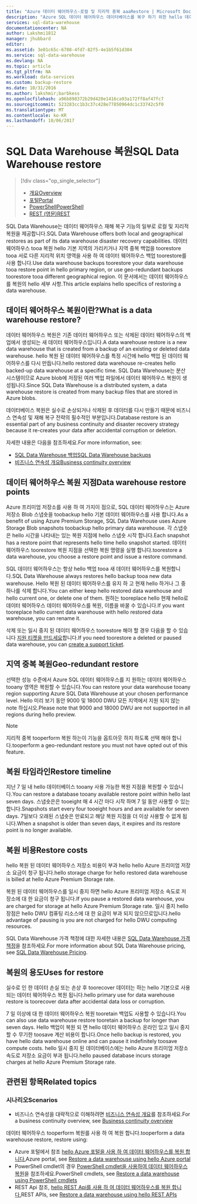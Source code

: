 ```yaml
---
title: "Azure 데이터 웨어하우스-로컬 및 지리적 중복 aaaRestore | Microsoft Docs"
description: "Azure SQL 데이터 웨어하우스 데이터베이스를 복구 하기 위한 hello 데이터베이스 복원 옵션의 개요입니다."
services: sql-data-warehouse
documentationcenter: NA
author: Lakshmi1812
manager: jhubbard
editor: 
ms.assetid: 3e01c65c-6708-4fd7-82f5-4e1b5f61d304
ms.service: sql-data-warehouse
ms.devlang: NA
ms.topic: article
ms.tgt_pltfrm: NA
ms.workload: data-services
ms.custom: backup-restore
ms.date: 10/31/2016
ms.author: lakshmir;barbkess
ms.openlocfilehash: a96b898372b29d420e1416ca93a172ff8af47fc7
ms.sourcegitcommit: 523283cc1b3c37c428e77850964dc1c33742c5f0
ms.translationtype: MT
ms.contentlocale: ko-KR
ms.lasthandoff: 10/06/2017
---
```

# <a name="sql-data-warehouse-restore"></a><span data-ttu-id="81cd3-103">SQL Data Warehouse 복원</span><span class="sxs-lookup"><span data-stu-id="81cd3-103">SQL Data Warehouse restore</span></span>
> [!div class="op_single_selector"]
> * <span data-ttu-id="81cd3-104">[개요][Overview]</span><span class="sxs-lookup"><span data-stu-id="81cd3-104">[Overview][Overview]</span></span>
> * <span data-ttu-id="81cd3-105">[포털][Portal]</span><span class="sxs-lookup"><span data-stu-id="81cd3-105">[Portal][Portal]</span></span>
> * <span data-ttu-id="81cd3-106">[PowerShell][PowerShell]</span><span class="sxs-lookup"><span data-stu-id="81cd3-106">[PowerShell][PowerShell]</span></span>
> * <span data-ttu-id="81cd3-107">[REST (영문)][REST]</span><span class="sxs-lookup"><span data-stu-id="81cd3-107">[REST][REST]</span></span>
> 
> 

<span data-ttu-id="81cd3-108">SQL Data Warehouse는 데이터 웨어하우스 재해 복구 기능의 일부로 로컬 및 지리적 복원을 제공합니다.</span><span class="sxs-lookup"><span data-stu-id="81cd3-108">SQL Data Warehouse offers both local and geographical restores as part of its data warehouse disaster recovery capabilities.</span></span> <span data-ttu-id="81cd3-109">데이터 웨어하우스 tooa 복원 hello 기본 지역의 가리키거나 지역 중복 백업을 toorestore tooa 서로 다른 지리적 위치 영역을 사용 하 여 데이터 웨어하우스 백업 toorestore를 사용 합니다.</span><span class="sxs-lookup"><span data-stu-id="81cd3-109">Use data warehouse backups toorestore your data warehouse tooa restore point in hello primary region, or use geo-redundant backups toorestore tooa different geographical region.</span></span> <span data-ttu-id="81cd3-110">이 문서에서는 데이터 웨어하우스를 복원의 hello 세부 사항.</span><span class="sxs-lookup"><span data-stu-id="81cd3-110">This article explains hello specifics of restoring a data warehouse.</span></span>

## <a name="what-is-a-data-warehouse-restore"></a><span data-ttu-id="81cd3-111">데이터 웨어하우스 복원이란?</span><span class="sxs-lookup"><span data-stu-id="81cd3-111">What is a data warehouse restore?</span></span>
<span data-ttu-id="81cd3-112">데이터 웨어하우스 복원은 기존 데이터 웨어하우스 또는 삭제된 데이터 웨어하우스의 백업에서 생성되는 새 데이터 웨어하우스입니다.</span><span class="sxs-lookup"><span data-stu-id="81cd3-112">A data warehouse restore is a new data warehouse that is created from a backup of an existing or deleted data warehouse.</span></span> <span data-ttu-id="81cd3-113">hello 복원 된 데이터 웨어하우스를 특정 시간에 hello 백업 된 데이터 웨어하우스를 다시 만듭니다.</span><span class="sxs-lookup"><span data-stu-id="81cd3-113">hello restored data warehouse re-creates hello backed-up data warehouse at a specific time.</span></span> <span data-ttu-id="81cd3-114">SQL Data Warehouse는 분산 시스템이므로 Azure blob에 저장된 여러 백업 파일에서 데이터 웨어하우스 복원이 생성됩니다.</span><span class="sxs-lookup"><span data-stu-id="81cd3-114">Since SQL Data Warehouse is a distributed system, a data warehouse restore is created from many backup files that are stored in Azure blobs.</span></span> 

<span data-ttu-id="81cd3-115">데이터베이스 복원은 실수로 손상되거나 삭제된 후 데이터를 다시 만들기 때문에 비즈니스 연속성 및 재해 복구 전략의 필수적인 부분입니다.</span><span class="sxs-lookup"><span data-stu-id="81cd3-115">Database restore is an essential part of any business continuity and disaster recovery strategy because it re-creates your data after accidental corruption or deletion.</span></span>

<span data-ttu-id="81cd3-116">자세한 내용은 다음을 참조하세요.</span><span class="sxs-lookup"><span data-stu-id="81cd3-116">For more information, see:</span></span>

* [<span data-ttu-id="81cd3-117">SQL Data Warehouse 백업</span><span class="sxs-lookup"><span data-stu-id="81cd3-117">SQL Data Warehouse backups</span></span>](sql-data-warehouse-backups.md)
* [<span data-ttu-id="81cd3-118">비즈니스 연속성 개요</span><span class="sxs-lookup"><span data-stu-id="81cd3-118">Business continuity overview</span></span>](../sql-database/sql-database-business-continuity.md)

## <a name="data-warehouse-restore-points"></a><span data-ttu-id="81cd3-119">데이터 웨어하우스 복원 지점</span><span class="sxs-lookup"><span data-stu-id="81cd3-119">Data warehouse restore points</span></span>
<span data-ttu-id="81cd3-120">Azure 프리미엄 저장소를 사용 하 여 가지이 점으로, SQL 데이터 웨어하우스는 Azure 저장소 Blob 스냅숏을 toobackup hello 기본 데이터 웨어하우스를 사용 합니다.</span><span class="sxs-lookup"><span data-stu-id="81cd3-120">As a benefit of using Azure Premium Storage, SQL Data Warehouse uses Azure Storage Blob snapshots toobackup hello primary data warehouse.</span></span> <span data-ttu-id="81cd3-121">각 스냅숏은 hello 시간을 나타내는 있는 복원 지점에 hello 스냅숏 시작 합니다.</span><span class="sxs-lookup"><span data-stu-id="81cd3-121">Each snapshot has a restore point that represents hello time hello snapshot started.</span></span> <span data-ttu-id="81cd3-122">데이터 웨어하우스 toorestore 복원 지점을 선택한 복원 명령을 실행 합니다.</span><span class="sxs-lookup"><span data-stu-id="81cd3-122">toorestore a data warehouse, you choose a restore point and issue a restore command.</span></span>  

<span data-ttu-id="81cd3-123">SQL 데이터 웨어하우스는 항상 hello 백업 tooa 새 데이터 웨어하우스를 복원합니다.</span><span class="sxs-lookup"><span data-stu-id="81cd3-123">SQL Data Warehouse always restores hello backup tooa new data warehouse.</span></span> <span data-ttu-id="81cd3-124">Hello 복원 된 데이터 웨어하우스를 유지 하 고 현재 hello 하거나 그 중 하나를 삭제 합니다.</span><span class="sxs-lookup"><span data-stu-id="81cd3-124">You can either keep hello restored data warehouse and hello current one, or delete one of them.</span></span> <span data-ttu-id="81cd3-125">원하는 tooreplace hello 현재 hello로 데이터 웨어하우스 데이터 웨어하우스를 복원, 이름을 바꿀 수 있습니다.</span><span class="sxs-lookup"><span data-stu-id="81cd3-125">If you want tooreplace hello current data warehouse with hello restored data warehouse, you can rename it.</span></span>

<span data-ttu-id="81cd3-126">삭제 또는 일시 중지 된 데이터 웨어하우스 toorestore 해야 할 경우 다음을 할 수 있습니다 [지원 티켓을 만드세요](sql-data-warehouse-get-started-create-support-ticket.md)합니다.</span><span class="sxs-lookup"><span data-stu-id="81cd3-126">If you need toorestore a deleted or paused data warehouse, you can [create a support ticket](sql-data-warehouse-get-started-create-support-ticket.md).</span></span> 

<!-- 
### Can I restore a deleted data warehouse?

Yes, you can restore hello last available restore point.

Yes, for hello next seven calendar days. When you delete a data warehouse, SQL Data Warehouse actually keeps hello data warehouse and its snapshots for seven days just in case you need hello data. After seven days, you won't be able toorestore tooany of hello restore points. -->

## <a name="geo-redundant-restore"></a><span data-ttu-id="81cd3-127">지역 중복 복원</span><span class="sxs-lookup"><span data-stu-id="81cd3-127">Geo-redundant restore</span></span>
<span data-ttu-id="81cd3-128">선택한 성능 수준에서 Azure SQL 데이터 웨어하우스를 지 원하는 데이터 웨어하우스 tooany 영역은 복원할 수 있습니다.</span><span class="sxs-lookup"><span data-stu-id="81cd3-128">You can restore your data warehouse tooany region supporting Azure SQL Data Warehouse at your chosen performance level.</span></span> <span data-ttu-id="81cd3-129">Hello 미리 보기 동안 9000 및 18000 DWU 모든 지역에서 지원 되지 않는 note 하십시오.</span><span class="sxs-lookup"><span data-stu-id="81cd3-129">Please note that 9000 and 18000 DWU are not supported in all regions during hello preview.</span></span>

> [!NOTE]
> <span data-ttu-id="81cd3-130">지리적 중복 tooperform 복원 하는이 기능을 옵트아웃 하지 하도록 선택 해야 합니다.</span><span class="sxs-lookup"><span data-stu-id="81cd3-130">tooperform a geo-redundant restore you must not have opted out of this feature.</span></span>
> 
> 

## <a name="restore-timeline"></a><span data-ttu-id="81cd3-131">복원 타임라인</span><span class="sxs-lookup"><span data-stu-id="81cd3-131">Restore timeline</span></span>
<span data-ttu-id="81cd3-132">지난 7 일 내 hello 데이터베이스 tooany 사용 가능한 복원 지점을 복원할 수 있습니다.</span><span class="sxs-lookup"><span data-stu-id="81cd3-132">You can restore a database tooany available restore point within hello last seven days.</span></span> <span data-ttu-id="81cd3-133">스냅숏은은 tooeight 매 4 시간 마다 시작 하며 7 일 동안 사용할 수 있는 합니다.</span><span class="sxs-lookup"><span data-stu-id="81cd3-133">Snapshots start every four tooeight hours and are available for seven days.</span></span> <span data-ttu-id="81cd3-134">7일보다 오래된 스냅숏은 만료되고 해당 복원 지점을 더 이상 사용할 수 없게 됩니다.</span><span class="sxs-lookup"><span data-stu-id="81cd3-134">When a snapshot is older than seven days, it expires and its restore point is no longer available.</span></span>

## <a name="restore-costs"></a><span data-ttu-id="81cd3-135">복원 비용</span><span class="sxs-lookup"><span data-stu-id="81cd3-135">Restore costs</span></span>
<span data-ttu-id="81cd3-136">hello 복원 된 데이터 웨어하우스 저장소 비용이 부과 hello hello Azure 프리미엄 저장소 요금이 청구 됩니다.</span><span class="sxs-lookup"><span data-stu-id="81cd3-136">hello storage charge for hello restored data warehouse is billed at hello Azure Premium Storage rate.</span></span> 

<span data-ttu-id="81cd3-137">복원 된 데이터 웨어하우스를 일시 중지 하면 hello Azure 프리미엄 저장소 속도로 저장소에 대 한 요금이 청구 됩니다.</span><span class="sxs-lookup"><span data-stu-id="81cd3-137">If you pause a restored data warehouse, you are charged for storage at hello Azure Premium Storage rate.</span></span> <span data-ttu-id="81cd3-138">일시 중지 hello 장점은 hello DWU 컴퓨팅 리소스에 대 한 요금이 부과 되지 않으므로입니다.</span><span class="sxs-lookup"><span data-stu-id="81cd3-138">hello advantage of pausing is you are not charged for hello DWU computing resources.</span></span>

<span data-ttu-id="81cd3-139">SQL Data Warehouse 가격 책정에 대한 자세한 내용은 [SQL Data Warehouse 가격 책정](https://azure.microsoft.com/pricing/details/sql-data-warehouse/)을 참조하세요.</span><span class="sxs-lookup"><span data-stu-id="81cd3-139">For more information about SQL Data Warehouse pricing, see [SQL Data Warehouse Pricing](https://azure.microsoft.com/pricing/details/sql-data-warehouse/).</span></span>

## <a name="uses-for-restore"></a><span data-ttu-id="81cd3-140">복원의 용도</span><span class="sxs-lookup"><span data-stu-id="81cd3-140">Uses for restore</span></span>
<span data-ttu-id="81cd3-141">실수로 인 한 데이터 손실 또는 손상 후 toorecover 데이터는 하는 hello 기본으로 사용 되는 데이터 웨어하우스 복원 됩니다.</span><span class="sxs-lookup"><span data-stu-id="81cd3-141">hello primary use for data warehouse restore is toorecover data after accidental data loss or corruption.</span></span>

<span data-ttu-id="81cd3-142">7 일 이상에 대 한 데이터 웨어하우스 복원 tooretain 백업도 사용할 수 있습니다.</span><span class="sxs-lookup"><span data-stu-id="81cd3-142">You can also use data warehouse restore tooretain a backup for longer than seven days.</span></span> <span data-ttu-id="81cd3-143">Hello 백업이 복원 되 면 hello 데이터 웨어하우스 온라인 있고 일시 중지할 수 무기한 toosave 계산 비용이 합니다.</span><span class="sxs-lookup"><span data-stu-id="81cd3-143">Once hello backup is restored, you have hello data warehouse online and can pause it indefinitely toosave compute costs.</span></span> <span data-ttu-id="81cd3-144">hello 일시 중지 된 데이터베이스에는 hello Azure 프리미엄 저장소 속도로 저장소 요금이 부과 됩니다.</span><span class="sxs-lookup"><span data-stu-id="81cd3-144">hello paused database incurs storage charges at hello Azure Premium Storage rate.</span></span> 

## <a name="related-topics"></a><span data-ttu-id="81cd3-145">관련된 항목</span><span class="sxs-lookup"><span data-stu-id="81cd3-145">Related topics</span></span>
### <a name="scenarios"></a><span data-ttu-id="81cd3-146">시나리오</span><span class="sxs-lookup"><span data-stu-id="81cd3-146">Scenarios</span></span>
* <span data-ttu-id="81cd3-147">비즈니스 연속성을 대략적으로 이해하려면 [비즈니스 연속성 개요](../sql-database/sql-database-business-continuity.md)를 참조하세요.</span><span class="sxs-lookup"><span data-stu-id="81cd3-147">For a business continuity overview, see [Business continuity overview](../sql-database/sql-database-business-continuity.md)</span></span>

<!-- ### Tasks -->

<span data-ttu-id="81cd3-148">데이터 웨어하우스 tooperform 복원를 사용 하 여 복원 합니다.</span><span class="sxs-lookup"><span data-stu-id="81cd3-148">tooperform a data warehouse restore, restore using:</span></span>

* <span data-ttu-id="81cd3-149">Azure 포털에서 참조 [hello Azure 포털을 사용 하 여 데이터 웨어하우스를 복원 합니다.](sql-data-warehouse-restore-database-portal.md)</span><span class="sxs-lookup"><span data-stu-id="81cd3-149">Azure portal, see [Restore a data warehouse using hello Azure portal](sql-data-warehouse-restore-database-portal.md)</span></span>
* <span data-ttu-id="81cd3-150">PowerShell cmdlet의 경우 [PowerShell cmdlet을 사용하여 데이터 웨어하우스 복원](sql-data-warehouse-restore-database-powershell.md)을 참조하세요.</span><span class="sxs-lookup"><span data-stu-id="81cd3-150">PowerShell cmdlets, see [Restore a data warehouse using PowerShell cmdlets](sql-data-warehouse-restore-database-powershell.md)</span></span>
* <span data-ttu-id="81cd3-151">REST Api 참조, [hello REST Api를 사용 하 여 데이터 웨어하우스를 복원 합니다.](sql-data-warehouse-restore-database-rest-api.md)</span><span class="sxs-lookup"><span data-stu-id="81cd3-151">REST APIs, see [Restore a data warehouse using hello REST APIs](sql-data-warehouse-restore-database-rest-api.md)</span></span>

<!-- ### Tutorials -->

<!--Image references-->

<!--Article references-->
[Azure SQL Database business continuity overview]: ../sql-database/sql-database-business-continuity.md
[Overview]: ./sql-data-warehouse-restore-database-overview.md
[Portal]: ./sql-data-warehouse-restore-database-portal.md
[PowerShell]: ./sql-data-warehouse-restore-database-powershell.md
[REST]: ./sql-data-warehouse-restore-database-rest-api.md

<!--MSDN references-->


<!--Other Web references-->
